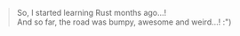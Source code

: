 <!--
cover_image: https://upload.wikimedia.org/wikipedia/commons/e/e4/Rust_Mascot_Ferris_Bitcoin_Grey.png
title: Rust, months after first try...!
dob: 04/07/2022
author: @HBP
tags: rust, hbp
-->

> So, I started learning Rust months ago...!  
> And so far, the road was bumpy, awesome and weird...! :")  
